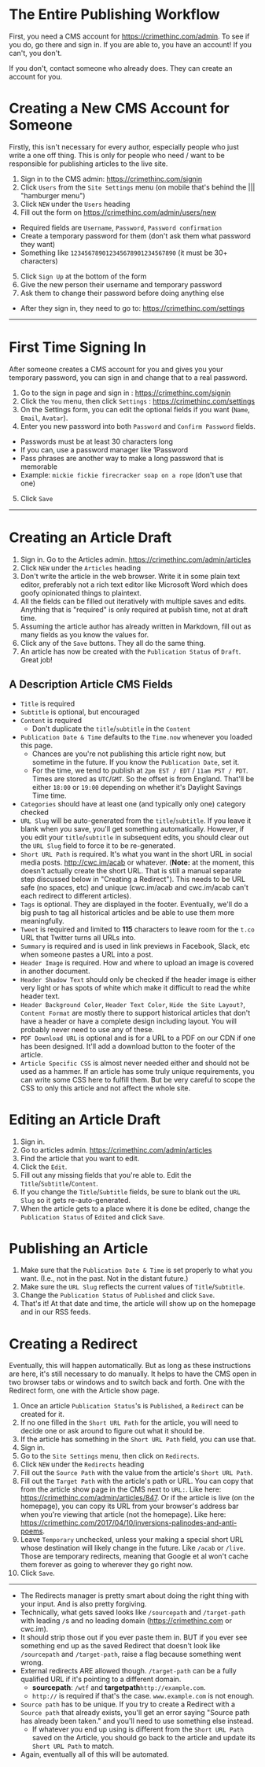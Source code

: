 # The Entire Publishing Workflow

First, you need a CMS account for https://crimethinc.com/admin. To see if you do, go there and sign in. If you are able to, you have an account! If you can't, you don't.

If you don't, contact someone who already does. They can create an account for you.

# Creating a New CMS Account for Someone

Firstly, this isn't necessary for every author, especially people who just write a one off thing. This is only for people who need / want to be responsible for publishing articles to the live site.

1. Sign in to the CMS admin: https://crimethinc.com/signin
2. Click `Users` from the `Site Settings` menu (on mobile that's behind the ||| "hamburger menu")
3. Click `NEW` under the `Users` heading
4. Fill out the form on https://crimethinc.com/admin/users/new
  - Required fields are `Username`, `Password`, `Password confirmation`
  - Create a temporary password for them (don't ask them what password they want)
  - Something like `123456789012345678901234567890` (it must be 30+ characters)
5. Click `Sign Up` at the bottom of the form
6. Give the new person their username and temporary password
7. Ask them to change their password before doing anything else
  - After they sign in, they need to go to: https://crimethinc.com/settings

***

# First Time Signing In

After someone creates a CMS account for you and gives you your temporary password, you can sign in and change that to a real password.

1. Go to the sign in page and sign in : https://crimethinc.com/signin
2. Click the `You` menu, then click `Settings` : https://crimethinc.com/settings
3. On the Settings form, you can edit the optional fields if you want (`Name`, `Email`, `Avatar`).
4. Enter you new password into both `Password` and `Confirm Password` fields.
  - Passwords must be at least 30 characters long
  - If you can, use a password manager like 1Password
  - Pass phrases are another way to make a long password that is memorable
  - Example: `mickie fickie firecracker soap on a rope` (don't use that one)
5. Click `Save`

***

# Creating an Article Draft

1. Sign in. Go to the Articles admin. https://crimethinc.com/admin/articles
2. Click `NEW` under the `Articles` heading
3. Don't write the article in the web browser. Write it in some plain text editor,  preferably not a rich text editor like Microsoft Word which does goofy opinionated things to plaintext.
4. All the fields can be filled out iteratively with multiple saves and edits. Anything that is "required" is only required at publish time, not at draft time.
5. Assuming the article author has already written in Markdown, fill out as many fields as you know the values for.
6. Click any of the `Save` buttons. They all do the same thing.
7. An article has now be created with the `Publication Status` of `Draft`. Great job!

## A Description Article CMS Fields

- `Title` is required
- `Subtitle` is optional, but encouraged
- `Content` is required
  - Don't duplicate the `title`/`subtitle` in the `Content`
- `Publication Date & Time` defaults to the `Time.now` whenever you loaded this page.
  - Chances are you're not publishing this article right now, but sometime in the future. If you know the `Publication Date`, set it.
  - For the time, we tend to publish at `2pm EST / EDT` / `11am PST / PDT`. Times are stored as `UTC`/`GMT`. So the offset is from England. That'll be either `18:00` or `19:00` depending on whether it's Daylight Savings Time time.
- `Categories` should have at least one (and typically only one) category checked
- `URL Slug` will be auto-generated from the `title`/`subtitle`. If you leave it blank when you save, you'll get something automatically. However, if you edit your `title`/`subtitle` in subsequent edits, you should clear out the `URL Slug` field to force it to be re-generated.
- `Short URL Path` is required. It's what you want in the short URL in social media posts. http://cwc.im/acab or whatever. (**Note:** at the moment, this doesn't actually create the short URL. That is still a manual separate step discussed below in "Creating a Redirect"). This needs to be URL safe (no spaces, etc) and unique (cwc.im/acab and cwc.im/acab can't each redirect to different articles).
- `Tags` is optional. They are displayed in the footer. Eventually, we'll do a big push to tag all historical articles and be able to use them more meaningfully.
- `Tweet` is required and limited to **115** characters to leave room for the `t.co` URL that Twitter turns all URLs into.
- `Summary` is required and is used in link previews in Facebook, Slack, etc when someone pastes a URL into a post.
- `Header Image` is required. How and where to upload an image is covered in another document.
- `Header Shadow Text` should only be checked if the header image is either very light or has spots of white which make it difficult to read the white header text.
- `Header Background Color`, `Header Text Color`, `Hide the Site Layout?`, `Content Format` are mostly there to support historical articles that don't have a header or have a complete design including layout. You will probably never need to use any of these.
- `PDF Download URL` is optional and is for a URL to a PDF on our CDN if one has been designed. It'll add a download button to the footer of the article.
- `Article Specific CSS` is almost never needed either and should not be used as a hammer. If an article has some truly unique requirements, you can write some CSS here to fulfill them. But be very careful to scope the CSS to only this article and not affect the whole site.

# Editing an Article Draft

1. Sign in.
2. Go to articles admin. https://crimethinc.com/admin/articles
3. Find the article that you want to edit.
4. Click the `Edit`.
5. Fill out any missing fields that you're able to. Edit the `Title`/`Subtitle`/`Content`.
6. If you change the `Title`/`Subtitle` fields, be sure to blank out the `URL Slug` so it gets re-auto-generated.
7. When the article gets to a place where it is done be edited, change the `Publication Status` of `Edited` and click `Save`.

# Publishing an Article

1. Make sure that the `Publication Date & Time` is set properly to what you want. (I.e., not in the past. Not in the distant future.)
2. Make sure the `URL Slug` reflects the current values of `Title`/`Subtitle`.
3. Change the `Publication Status` of `Published` and click `Save`.
4. That's it! At that date and time, the article will show up on the homepage and in our RSS feeds.

# Creating a Redirect

Eventually, this will happen automatically. But as long as these instructions are here, it's still necessary to do manually. It helps to have the CMS open in two browser tabs or windows and to switch back and forth. One with the Redirect form, one with the Article show page.

1. Once an article `Publication Status`'s is `Published`, a `Redirect` can be created for it.
2. If no one filled in the `Short URL Path` for the article, you will need to decide one or ask around to figure out what it should be.
3. If the article has something in the `Short URL Path` field, you can use that.
4. Sign in.
5. Go to the `Site Settings` menu, then click on `Redirects`.
6. Click `NEW` under the `Redirects` heading
7. Fill out the `Source Path` with the value from the article's `Short URL Path`.
8. Fill out the `Target Path` with the article's path or URL. You can copy that from the article show page in the CMS next to `URL:`. Like here: https://crimethinc.com/admin/articles/847. Or if the article is live (on the homepage), you can copy its URL from your browser's address bar when you're viewing that article (not the homepage). Like here: https://crimethinc.com/2017/04/10/inversions-palinodes-and-anti-poems.
9. Leave `Temporary` unchecked, unless your making a special short URL whose destination will likely change in the future. Like `/acab` or `/live`. Those are temporary redirects, meaning that Google et al won't cache them forever as going to wherever they go right now.
10. Click `Save`.

***

- The Redirects manager is pretty smart about doing the right thing with your input. And is also pretty forgiving.
- Technically, what gets saved looks like `/sourcepath` and `/target-path` with leading `/`s and no leading domain (https://crimethinc.com or cwc.im).
- It should strip those out if you ever paste them in. BUT if you ever see something end up as the saved Redirect that doesn't look like `/sourcepath` and `/target-path`, raise a flag because something went wrong.
- External redirects ARE allowed though. `/target-path` can be a fully qualified URL if it's pointing to a different domain.
  - **sourcepath**: `/wtf` and **targetpath**`http://example.com`.
  - `http://` is required if that's the case. `www.example.com` is not enough.
- `Source path` has to be unique. If you try to create a Redirect with a `Source path` that already exists, you'll get an error saying "Source path has already been taken." and you'll need to use something else instead.
  - If whatever you end up using is different from the `Short URL Path` saved on the Article, you should go back to the article and update its `Short URL Path` to match.
- Again, eventually all of this will be automated.

